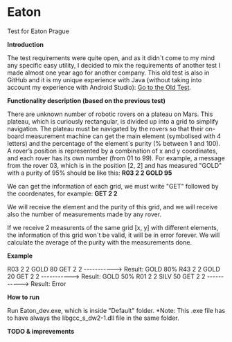 # Eaton
Test for Eaton Prague

**Introduction**

The test requirements were quite open, and as it didn´t come to my mind any specific easy utility, I decided to mix the requirements of another test I made almost one year ago for another company. This old test is also in GitHub and it is my unique experience with Java (without taking into account my experience with Android Studio):
[Go to the Old Test](https://github.com/zerru/rovers/).

**Functionality description (based on the previous test)**

There are unknown number of robotic rovers on a plateau on Mars. This plateau, which is curiously rectangular, is divided up into a grid to simplify navigation. The plateau must be navigated by the rovers so that their on-board measurement machine can get the main element (symbolised with 4 letters) and the percentage of the element´s purity (% between 1 and 100). A rover’s position is represented by a combination of x and y coordinates, and each rover has its own number (from 01 to 99). For example, a message from the rover 03, which is in the position [2, 2] and has measured "GOLD" with a purity of 95% should be like this:
**R03 2 2 GOLD 95**

We can get the information of each grid, we must write "GET" followed by the coordenates, for example:
**GET 2 2**

We will receive the element and the purity of this grid, and we will receive also the number of measurements made by any rover.

If we receive 2 measurents of the same grid [x, y] with different elements, the information of this grid won´t be valid, it will be in error forever. We will calculate the average of the purity with the measurements done.

**Example**

R03 2 2 GOLD 80
GET 2 2  -----------> Result: GOLD 80%
R43 2 2 GOLD 20
GET 2 2  -----------> Result: GOLD 50%
R01 2 2 SILV 50
GET 2 2  -----------> Result: Error

**How to run**

Run Eaton_dev.exe, which is inside "Default" folder. 
*Note: This .exe file has to have always the libgcc_s_dw2-1.dll file in the same folder.

**TODO & imprevements**

